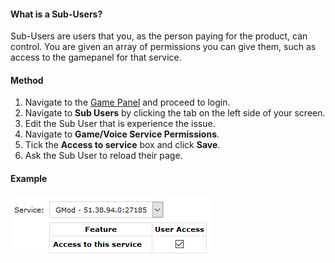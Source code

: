 #### What is a Sub-Users?
Sub-Users are users that you, as the person paying for the product, can control. You are given an array of permissions you can give them, such as access to the gamepanel for that service.

#### Method
1. Navigate to the [Game Panel](https://gamepanel.hexanenetworks.com) and proceed to login.
2. Navigate to **Sub Users** by clicking the tab on the left side of your screen.
3. Edit the Sub User that is experience the issue.
4. Navigate to **Game/Voice Service Permissions**.
5. Tick the **Access to service** box and click **Save**.
6. Ask the Sub User to reload their page.

#### Example
![Access to this service](https://raw.githubusercontent.com/HexaneNetworks/help-assets/master/assets/png/edit-subuser-perms.png)